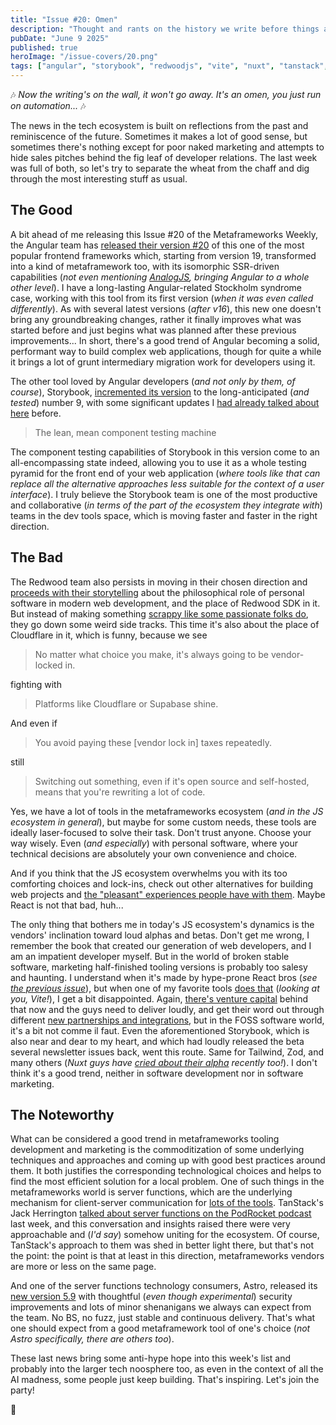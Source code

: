 ```yaml
---
title: "Issue #20: Omen"
description: "Thought and rants on the history we write before things actually happen."
pubDate: "June 9 2025"
published: true
heroImage: "/issue-covers/20.png"
tags: ["angular", "storybook", "redwoodjs", "vite", "nuxt", "tanstack", "astro"]
---
```


🎶 _Now the writing's on the wall, it won't go away. It's an omen, you just run on automation..._ 🎶

The news in the tech ecosystem is built on reflections from the past and reminiscence of the future. Sometimes it makes a lot of good sense, but sometimes there's nothing except for poor naked marketing and attempts to hide sales pitches behind the fig leaf of developer relations. The last week was full of both, so let's try to separate the wheat from the chaff and dig through the most interesting stuff as usual.

## The Good

A bit ahead of me releasing this Issue #20 of the Metaframeworks Weekly, the Angular team has [released their version #20](https://blog.angular.dev/announcing-angular-v20-b5c9c06cf301) of this one of the most popular frontend frameworks which, starting from version 19, transformed into a kind of metaframework too, with its isomorphic SSR-driven capabilities (_not even mentioning [AnalogJS](https://analogjs.org), bringing Angular to a whole other level_). I have a long-lasting Angular-related Stockholm syndrome case, working with this tool from its first version (_when it was even called differently_). As with several latest versions (_after v16_), this new one doesn't bring any groundbreaking changes, rather it finally improves what was started before and just begins what was planned after these previous improvements... In short, there's a good trend of Angular becoming a solid, performant way to build complex web applications, though for quite a while it brings a lot of grunt intermediary migration work for developers using it.

The other tool loved by Angular developers (_and not only by them, of course_), Storybook, [incremented its version](https://storybook.js.org/blog/storybook-9/) to the long-anticipated (_and tested_) number 9, with some significant updates I [had already talked about here](https://metaframe.works/archive/14/#:~:text=Storybook%2C%20went%20beta%20with%20its%20new%20major%20version%209%20the%20last%20week) before.

> The lean, mean component testing machine

The component testing capabilities of Storybook in this version come to an all-encompassing state indeed, allowing you to use it as a whole testing pyramid for the front end of your web application (_where tools like that can replace all the alternative approaches less suitable for the context of a user interface_). I truly believe the Storybook team is one of the most productive and collaborative (_in terms of the part of the ecosystem they integrate with_) teams in the dev tools space, which is moving faster and faster in the right direction.

## The Bad

The Redwood team also persists in moving in their chosen direction and [proceeds with their storytelling](https://rwsdk.com/blog/saas-is-just-vendor-lock-in-with-better-branding) about the philosophical role of personal software in modern web development, and the place of Redwood SDK in it. But instead of making something [scrappy like some passionate folks do](https://pontus.granstrom.me/scrappy/), they go down some weird side tracks. This time it's also about the place of Cloudflare in it, which is funny, because we see

> No matter what choice you make, it's always going to be vendor-locked in.

fighting with

> Platforms like Cloudflare or Supabase shine.

And even if

> You avoid paying these [vendor lock in] taxes repeatedly.

still

> Switching out something, even if it's open source and self-hosted, means that you're rewriting a lot of code.

Yes, we have a lot of tools in the metaframeworks ecosystem (_and in the JS ecosystem in general_), but maybe for some custom needs, these tools are ideally laser-focused to solve their task. Don't trust anyone. Choose your way wisely. Even (_and especially_) with personal software, where your technical decisions are absolutely your own convenience and choice.

And if you think that the JS ecosystem overwhelms you with its too comforting choices and lock-ins, check out other alternatives for building web projects and [the "pleasant" experiences people have with them](https://sebastiano.tronto.net/blog/2025-06-06-webdev/). Maybe React is not that bad, huh...

The only thing that bothers me in today's JS ecosystem's dynamics is the vendors' inclination toward loud alphas and betas. Don't get me wrong, I remember the book that created our generation of web developers, and I am an impatient developer myself. But in the world of broken stable software, marketing half-finished tooling versions is probably too salesy and haunting. I understand when it's made by hype-prone React bros (_see [the previous issue](https://metaframe.works/archive/19/)_), but when one of my favorite tools [does that](https://x.com/vite_js/status/1929473245486461384) (_looking at you, Vite!_), I get a bit disappointed. Again, [there's venture capital](https://voidzero.dev/posts/announcing-voidzero-inc) behind that now and the guys need to deliver loudly, and get their word out through different [new partnerships and integrations](https://www.netlify.com/blog/vite-plugin-netlify-official-deployment-partner/), but in the FOSS software world, it's a bit not comme il faut. Even the aforementioned Storybook, which is also near and dear to my heart, and which had loudly released the beta several newsletter issues back, went this route. Same for Tailwind, Zod, and many others (_Nuxt guys have [cried about their alpha](https://nuxt.com/blog/roadmap-v4) recently too!_). I don't think it's a good trend, neither in software development nor in software marketing.

## The Noteworthy

What can be considered a good trend in metaframeworks tooling development and marketing is the commoditization of some underlying techniques and approaches and coming up with good best practices around them. It both justifies the corresponding technological choices and helps to find the most efficient solution for a local problem. One of such things in the metaframeworks world is server functions, which are the underlying mechanism for client-server communication for [lots of the tools](https://metaframe.works/comparison/). TanStack's Jack Herrington [talked about server functions on the PodRocket podcast](https://podrocket.logrocket.com/server-functions-dont-exist-jack-herrington) last week, and this conversation and insights raised there were very approachable and (_I'd say_) somehow uniting for the ecosystem. Of course, TanStack's approach to them was shed in better light there, but that's not the point: the point is that at least in this direction, metaframeworks vendors are more or less on the same page.

And one of the server functions technology consumers, Astro, released its [new version 5.9](https://astro.build/blog/astro-590/) with thoughtful (_even though experimental_) security improvements and lots of minor shenanigans we always can expect from the team. No BS, no fuzz, just stable and continuous delivery. That's what one should expect from a good metaframework tool of one's choice (_not Astro specifically, there are others too_).

These last news bring some anti-hype hope into this week's list and probably into the larger tech noosphere too, as even in the context of all the AI madness, some people just keep building. That's inspiring. Let's join the party!

👋
